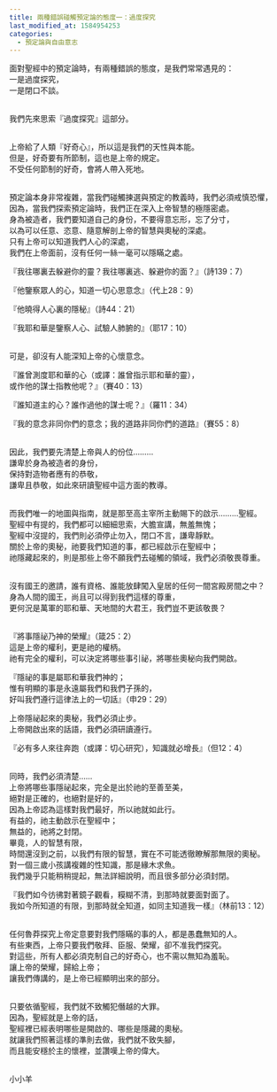 ```yaml
---
title: 兩種錯誤碰觸預定論的態度一：過度探究
last_modified_at: 1584954253
categories:
  - 預定論與自由意志
---
```


<p>面對聖經中的預定論時，有兩種錯誤的態度，是我們常常遇見的：<br>
一是過度探究，<br>
一是閉口不談。</p>

<p><br>
我們先來思索『過度探究』這部分。</p>

<p><br>
上帝給了人類『好奇心』，所以這是我們的天性與本能。<br>
但是，好奇要有所節制，這也是上帝的規定。<br>
不受任何節制的好奇，會將人帶入死地。</p>

<p><br>
預定論本身非常複雜，當我們碰觸揀選與預定的教義時，我們必須戒慎恐懼，<br>
因為，當我們探索預定論時，我們正在深入上帝智慧的極隱密處。<br>
身為被造者，我們要知道自己的身份，不要得意忘形，忘了分寸，<br>
以為可以任意、恣意、隨意解剖上帝的智慧與奧秘的深處。<br>
只有上帝可以知道我們人心的深處，<br>
我們在上帝面前，沒有任何一絲一毫可以隱瞞之處。</p>

<p>『我往哪裏去躲避你的靈？我往哪裏逃、躲避你的面？』（詩139：7）</p>

<p>『他鑒察眾人的心，知道一切心思意念』（代上28：9）</p>

<p>『他曉得人心裏的隱秘』（詩44：21）</p>

<p>『我耶和華是鑒察人心、試驗人肺腑的』（耶17：10）</p>

<p><br>
可是，卻沒有人能深知上帝的心懷意念。</p>

<p>『誰曾測度耶和華的心（或譯：誰曾指示耶和華的靈），<br>
或作他的謀士指教他呢？』（賽40：13）</p>

<p>『誰知道主的心？誰作過他的謀士呢？』（羅11：34）</p>

<p>『我的意念非同你們的意念；我的道路非同你們的道路』（賽55：8）</p>

<p><br>
因此，我們要先清楚上帝與人的份位………<br>
謙卑於身為被造者的身份，<br>
保持對造物者應有的恭敬，<br>
謙卑且恭敬，如此來研讀聖經中這方面的教導。</p>

<p><br>
而我們唯一的地圖與指南，就是那至高主宰所主動賜下的啟示………聖經。<br>
聖經中有提的，我們都可以細細思索，大膽宣講，無羞無愧；<br>
聖經中沒提的，我們則必須停止勿入，閉口不言，謙卑靜默。<br>
關於上帝的奧秘，祂要我們知道的事，都已經啟示在聖經中；<br>
祂隱藏起來的，則是那些上帝不願我們去碰觸的領域，我們必須敬畏尊重。</p>

<p><br>
沒有國王的邀請，誰有資格、誰能放肆闖入皇居的任何一間宮殿房間之中？<br>
身為人間的國王，尚且可以得到我們這樣的尊重，<br>
更何況是萬軍的耶和華、天地間的大君王，我們豈不更該敬畏？</p>

<p><br>
『將事隱祕乃神的榮耀』（箴25：2）<br>
這是上帝的權利，更是祂的權柄。<br>
祂有完全的權利，可以決定將哪些事引祕，將哪些奧秘向我們開啟。</p>

<p>『隱祕的事是屬耶和華我們神的；<br>
惟有明顯的事是永遠屬我們和我們子孫的，<br>
好叫我們遵行這律法上的一切話』（申29：29）</p>

<p>上帝隱祕起來的奧秘，我們必須止步。<br>
上帝開啟出來的話語，我們必須研讀遵行。</p>

<p>『必有多人來往奔跑（或譯：切心研究），知識就必增長』（但12：4）</p>

<p><br>
同時，我們必須清楚……<br>
上帝將哪些事隱祕起來，完全是出於祂的至善至美，<br>
絕對是正確的，也絕對是好的，<br>
因為上帝認為這樣對我們最好，所以祂就如此行。<br>
有益的，祂主動啟示在聖經中；<br>
無益的，祂將之封閉。<br>
畢竟，人的智慧有限，<br>
時間還沒到之前，以我們有限的智慧，實在不可能透徹瞭解那無限的奧秘。<br>
對一個三歲小孩講複雜的性知識，那是緣木求魚。<br>
我們幾乎只能稍稍提起，無法詳細說明，而且很多部分必須封閉。</p>

<p>『我們如今彷彿對著鏡子觀看，糢糊不清，到那時就要面對面了。<br>
我如今所知道的有限，到那時就全知道，如同主知道我一樣』（林前13：12）</p>

<p><br>
任何魯莽探究上帝定意要對我們隱瞞的事的人，都是愚蠢無知的人。<br>
有些東西，上帝只要我們敬拜、臣服、榮耀，卻不准我們探究。<br>
對這些，所有人都必須克制自己的好奇心，也不需以無知為羞恥。<br>
讓上帝的榮耀，歸給上帝；<br>
讓我們傳講的，是上帝已經顯明出來的部分。</p>

<p><br>
只要依循聖經，我們就不致觸犯僭越的大罪。<br>
因為，聖經就是上帝的話，<br>
聖經裡已經表明哪些是開啟的、哪些是隱藏的奧秘。<br>
就讓我們照著這樣的準則去做，我們就不致失腳，<br>
而且能安穩於主的懷裡，並讚嘆上帝的偉大。</p>

<p><br>
小小羊<br>
&nbsp;</p>

<p>&nbsp;</p>

<p>&nbsp;</p>

<p>&nbsp;</p>


